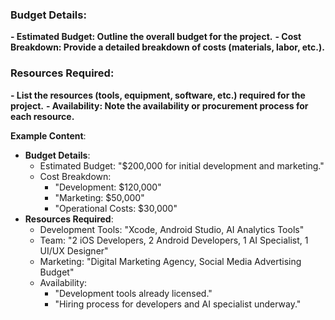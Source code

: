 ### Budget Details:
**- Estimated Budget: Outline the overall budget for the project.**
**- Cost Breakdown: Provide a detailed breakdown of costs (materials, labor, etc.).**

### Resources Required:
**- List the resources (tools, equipment, software, etc.) required for the project.**
**- Availability: Note the availability or procurement process for each resource.**


**Example Content**:
- **Budget Details**:
    - Estimated Budget: "$200,000 for initial development and marketing."
    - Cost Breakdown:
        - "Development: $120,000"
        - "Marketing: $50,000"
        - "Operational Costs: $30,000"
- **Resources Required**:
    - Development Tools: "Xcode, Android Studio, AI Analytics Tools"
    - Team: "2 iOS Developers, 2 Android Developers, 1 AI Specialist, 1 UI/UX Designer"
    - Marketing: "Digital Marketing Agency, Social Media Advertising Budget"
    - Availability:
        - "Development tools already licensed."
        - "Hiring process for developers and AI specialist underway."